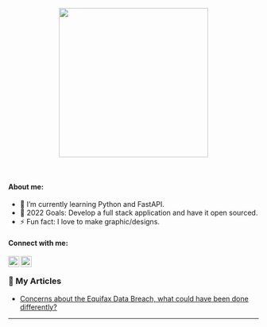 <p align="center"><img width="300px" src="https://media.giphy.com/media/engqWQv7omeWoRaWhL/giphy.gif" /></p>
</br>

#### About me:

- 🌱 I’m currently learning Python and FastAPI.
- 🥅 2022 Goals: Develop a full stack application and have it open sourced.
- ⚡ Fun fact: I love to make graphic/designs.



#### Connect with me:

[<img align="left" alt="unique | LinkedIn" width="22px" src="https://cdn.jsdelivr.net/npm/simple-icons@v3/icons/linkedin.svg" />][linkedin]
[<img align="left" alt="unique | Instagram" width="22px" src="https://cdn.jsdelivr.net/npm/simple-icons@v3/icons/instagram.svg" />][instagram]

<br/>

### 📕 My Articles

<!-- BLOG-POST-LIST:START -->
- [Concerns about the Equifax Data Breach, what could have been done differently?](https://www.linkedin.com/pulse/concerns-equifax-data-breach-what-could-have-been-done-aaditya-dulal?trk=public_profile_article_view)
<!-- BLOG-POST-LIST:END -->


---

[instagram]: https://instagram.com/artdityadulal
[linkedin]: https://linkedin.com/in/aadityadulal
